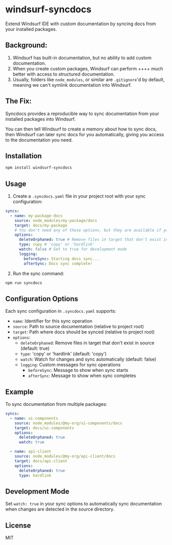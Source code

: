 # windsurf-syncdocs

Extend Windsurf IDE with custom documentation by syncing docs from your installed packages.

## Background:

1. Windsurf has built-in documentation, but no ability to add custom documentation.
2. When you create custom packages, Windsurf can perform ++++ much better with access to structured documentation.
3. Usually, folders like `node_modules`, or similar are `.gitignore`'d by default, meaning we can't symlink documentation into Windsurf.

## The Fix:

Syncdocs provides a reproducible way to sync documentation from your installed packages into Windsurf.

You can then tell Windsurf to create a memory about how to sync docs, then Windsurf can later sync docs for you automatically, giving you access to the documentation you need.

## Installation

```bash
npm install windsurf-syncdocs
```

## Usage

1. Create a `.syncdocs.yaml` file in your project root with your sync configuration:

```yaml
syncs:
  - name: my-package-docs
    source: node_modules/my-package/docs
    target: docs/my-package
    # You don't need any of these options, but they are available if you need them.
    options:
      deleteOrphaned: true # Remove files in target that don't exist in source
      type: copy # 'copy' or 'hardlink'
      watch: false # Set to true for development mode
      logging:
        beforeSync: Starting docs sync...
        afterSync: Docs sync complete!
```

2. Run the sync command:

```bash
npm run syncdocs
```

## Configuration Options

Each sync configuration in `.syncdocs.yaml` supports:

- `name`: Identifier for this sync operation
- `source`: Path to source documentation (relative to project root)
- `target`: Path where docs should be synced (relative to project root)
- `options`:
  - `deleteOrphaned`: Remove files in target that don't exist in source (default: true)
  - `type`: 'copy' or 'hardlink' (default: 'copy')
  - `watch`: Watch for changes and sync automatically (default: false)
  - `logging`: Custom messages for sync operations
    - `beforeSync`: Message to show when sync starts
    - `afterSync`: Message to show when sync completes

## Example

To sync documentation from multiple packages:

```yaml
syncs:
  - name: ui-components
    source: node_modules/@my-org/ui-components/docs
    target: docs/ui-components
    options:
      deleteOrphaned: true
      watch: true

  - name: api-client
    source: node_modules/@my-org/api-client/docs
    target: docs/api-client
    options:
      deleteOrphaned: true
      type: hardlink
```

## Development Mode

Set `watch: true` in your sync options to automatically sync documentation when changes are detected in the source directory.

## License

MIT
